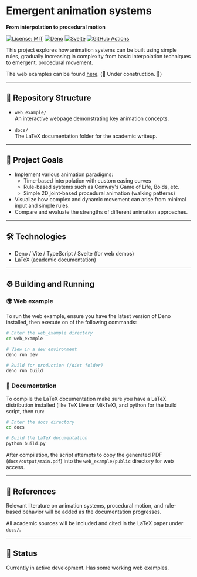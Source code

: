 # Emergent animation systems
**From interpolation to procedural motion**

[![License: MIT](https://img.shields.io/badge/License-MIT-green.svg)](https://opensource.org/licenses/MIT) [![Deno](https://img.shields.io/badge/Deno-%5E2.4.0-6DB33F?logo=deno)](https://deno.land/) [![Svelte](https://img.shields.io/badge/Svelte-%23f1413d.svg?logo=svelte&logoColor=white)](#) [![GitHub Actions](https://img.shields.io/badge/GitHub_Actions-2088FF?logo=github-actions&logoColor=white)](#)

This project explores how animation systems can be built using simple rules, gradually increasing in complexity from basic interpolation techniques to emergent, procedural movement.

The web examples can be found [here](https://kisskonraduni.github.io/emergent-animations/). (🚧 Under construction. 🚧)

---

## 📁 Repository Structure

- `web_example/`  
  An interactive webpage demonstrating key animation concepts.  

- `docs/`  
  The LaTeX documentation folder for the academic writeup.  

---

## 🎯 Project Goals

- Implement various animation paradigms:
  - Time-based interpolation with custom easing curves
  - Rule-based systems such as Conway's Game of Life, Boids, etc.
  - Simple 2D joint-based procedural animation (walking patterns)
- Visualize how complex and dynamic movement can arise from minimal input and simple rules.
- Compare and evaluate the strengths of different animation approaches.

---

## 🛠️ Technologies

- Deno / Vite / TypeScript / Svelte (for web demos)
- LaTeX (academic documentation)

---

## ⚙️ Building and Running

### 🌍 Web example

To run the web example, ensure you have the latest version of Deno installed, then execute on of the following commands:

```bash
# Enter the web_example directory
cd web_example

# View in a dev environment
deno run dev

# Build for production (/dist folder)
deno run build
```

### 📄 Documentation

To compile the LaTeX documentation make sure you have a LaTeX distribution installed (like TeX Live or MikTeX), and python for the build script, then run:

```bash
# Enter the docs directory
cd docs

# Build the LaTeX documentation
python build.py
```

After compilation, the script attempts to copy the generated PDF (`docs/output/main.pdf`) into the `web_example/public` directory for web access.

---

## 📖 References

Relevant literature on animation systems, procedural motion,
and rule-based behavior will be added as the documentation progresses.

All academic sources will be included and cited in the LaTeX paper under `docs/`.

---

## 🚧 Status

Currently in active development.
Has some working web examples.

